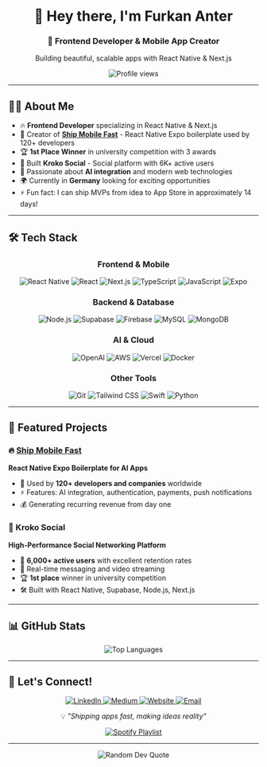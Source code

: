 <div align="center">
  <h1>👋 Hey there, I'm Furkan Anter</h1>
  <h3>🚀 Frontend Developer & Mobile App Creator</h3>
  <p>Building beautiful, scalable apps with React Native & Next.js</p>
  
  <img src="https://komarev.com/ghpvc/?username=furkananter&label=Profile%20views&color=0eb437&style=flat" alt="Profile views" />
</div>

---

## 🧑‍💻 About Me

- 🔥 **Frontend Developer** specializing in React Native & Next.js
- 🎯 Creator of **[Ship Mobile Fast](https://shipmobilefast.com)** - React Native Expo boilerplate used by 120+ developers
- 🏆 **1st Place Winner** in university competition with 3 awards
- 📱 Built **Kroko Social** - Social platform with 6K+ active users
- 🤖 Passionate about **AI integration** and modern web technologies
- 🌍 Currently in **Germany** looking for exciting opportunities
- ⚡ Fun fact: I can ship MVPs from idea to App Store in approximately 14 days!

---

## 🛠️ Tech Stack

<div align="center">

### Frontend & Mobile
<p>
  <img src="https://img.shields.io/badge/React_Native-20232A?style=for-the-badge&logo=react&logoColor=61DAFB" alt="React Native"/>
  <img src="https://img.shields.io/badge/react-%2320232a.svg?style=for-the-badge&logo=react&logoColor=%2361DAFB" alt="React"/>
  <img src="https://img.shields.io/badge/Next-black?style=for-the-badge&logo=next.js&logoColor=white" alt="Next.js"/>
  <img src="https://img.shields.io/badge/typescript-%23007ACC.svg?style=for-the-badge&logo=typescript&logoColor=white" alt="TypeScript"/>
  <img src="https://img.shields.io/badge/javascript-%23323330.svg?style=for-the-badge&logo=javascript&logoColor=%23F7DF1E" alt="JavaScript"/>
  <img src="https://img.shields.io/badge/Expo-000020?style=for-the-badge&logo=expo&logoColor=white" alt="Expo"/>
</p>

### Backend & Database
<p>
  <img src="https://img.shields.io/badge/node.js-6DA55F?style=for-the-badge&logo=node.js&logoColor=white" alt="Node.js"/>
  <img src="https://img.shields.io/badge/Supabase-3ECF8E?style=for-the-badge&logo=supabase&logoColor=white" alt="Supabase"/>
  <img src="https://img.shields.io/badge/Firebase-039BE5?style=for-the-badge&logo=Firebase&logoColor=white" alt="Firebase"/>
  <img src="https://img.shields.io/badge/mysql-%2300f.svg?style=for-the-badge&logo=mysql&logoColor=white" alt="MySQL"/>
  <img src="https://img.shields.io/badge/MongoDB-%234ea94b.svg?style=for-the-badge&logo=mongodb&logoColor=white" alt="MongoDB"/>
</p>

### AI & Cloud
<p>
  <img src="https://img.shields.io/badge/OpenAI-412991?style=for-the-badge&logo=openai&logoColor=white" alt="OpenAI"/>
  <img src="https://img.shields.io/badge/AWS-%23FF9900.svg?style=for-the-badge&logo=amazon-aws&logoColor=white" alt="AWS"/>
  <img src="https://img.shields.io/badge/vercel-%23000000.svg?style=for-the-badge&logo=vercel&logoColor=white" alt="Vercel"/>
  <img src="https://img.shields.io/badge/docker-%230db7ed.svg?style=for-the-badge&logo=docker&logoColor=white" alt="Docker"/>
</p>

### Other Tools
<p>
  <img src="https://img.shields.io/badge/git-%23F05033.svg?style=for-the-badge&logo=git&logoColor=white" alt="Git"/>
  <img src="https://img.shields.io/badge/tailwindcss-%2338B2AC.svg?style=for-the-badge&logo=tailwind-css&logoColor=white" alt="Tailwind CSS"/>
  <img src="https://img.shields.io/badge/Swift-FA7343?style=for-the-badge&logo=swift&logoColor=white" alt="Swift"/>
  <img src="https://img.shields.io/badge/python-3670A0?style=for-the-badge&logo=python&logoColor=ffdd54" alt="Python"/>
</p>

</div>

---

## 🚀 Featured Projects

### 🔥 [Ship Mobile Fast](https://shipmobilefast.com)
**React Native Expo Boilerplate for AI Apps**
- 🎯 Used by **120+ developers and companies** worldwide
- ⚡ Features: AI integration, authentication, payments, push notifications
- 💰 Generating recurring revenue from day one

### 📱 Kroko Social
**High-Performance Social Networking Platform**
- 👥 **6,000+ active users** with excellent retention rates
- 💬 Real-time messaging and video streaming
- 🏆 **1st place** winner in university competition
- 🛠️ Built with React Native, Supabase, Node.js, Next.js

---

## 📊 GitHub Stats

<div align="center">
  <img src="https://github-readme-stats.vercel.app/api/top-langs?username=furkananter&show_icons=true&locale=en&layout=compact&theme=tokyonight" alt="Top Languages" />
</div>

---

## 🤝 Let's Connect!

<div align="center">
  <a href="https://linkedin.com/in/furkananter">
    <img src="https://img.shields.io/badge/LinkedIn-0077B5?style=for-the-badge&logo=linkedin&logoColor=white" alt="LinkedIn"/>
  </a>
  <a href="https://medium.com/@anterfurkan">
    <img src="https://img.shields.io/badge/Medium-12100E?style=for-the-badge&logo=medium&logoColor=white" alt="Medium"/>
  </a>
  <a href="https://shipmobilefast.com">
    <img src="https://img.shields.io/badge/Website-000000?style=for-the-badge&logo=vercel&logoColor=white" alt="Website"/>
  </a>
  <a href="mailto:anterfurkan@gmail.com">
    <img src="https://img.shields.io/badge/Email-D14836?style=for-the-badge&logo=gmail&logoColor=white" alt="Email"/>
  </a>
</div>

<div align="center">
  <p>💡 <em>"Shipping apps fast, making ideas reality"</em></p>
  
  <a href="https://open.spotify.com/playlist/0e2BGit37WzpKQ3Q9ZmmjN?si=805d93d5bc8a4e6f">
    <img src="https://img.shields.io/badge/My%20Coding%20Playlist-1ED760?style=for-the-badge&logo=spotify&logoColor=white" alt="Spotify Playlist"/>
  </a>
</div>

---

<div align="center">
  <img src="https://quotes-github-readme.vercel.app/api?type=horizontal&theme=tokyonight" alt="Random Dev Quote"/>
</div>
